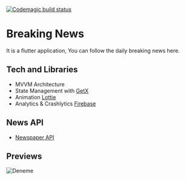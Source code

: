 [![Codemagic build status](https://api.codemagic.io/apps/63286fe597be370af951c1f7/63286fe597be370af951c1f6/status_badge.svg)](https://codemagic.io/apps/63286fe597be370af951c1f7/63286fe597be370af951c1f6/latest_build)
# Breaking News

It is a flutter application, You can follow the daily breaking news here.

## Tech and Libraries

- MVVM Architecture
- State Management with [GetX](https://pub.dev/packages/get)
- Animation [Lottie](https://pub.dev/packages/lottie)
- Analytics & Crashlytics [Firebase](https://firebase.flutter.dev/)

## News API
- [Newspaper API](https://newsapi.org/) 

## Previews
![Deneme](https://user-images.githubusercontent.com/43873156/189997434-d1419d50-812e-4adc-9cd4-935c268ce515.gif)

